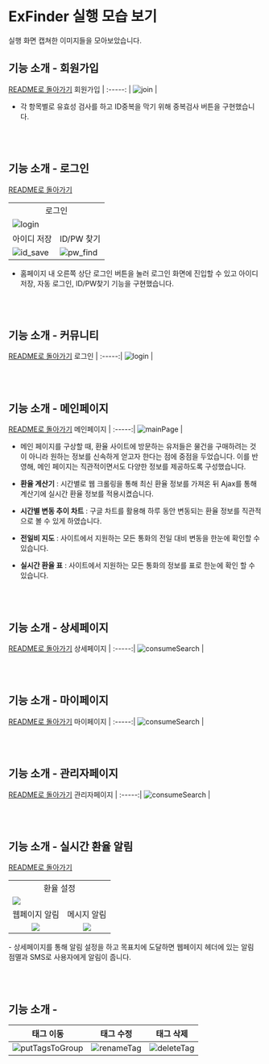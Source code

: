 # ExFinder 실행 모습 보기
실행 화면 캡쳐한 이미지들을 모아보았습니다.
    
## 기능 소개 - 회원가입
<a href="https://github.com/leewonbin/test?tab=readme-ov-file#%EC%A3%BC%EC%9A%94-%EA%B8%B0%EB%8A%A5">README로 돌아가기</a>
회원가입  | 
:-----: |
![join](https://github.com/user-attachments/assets/6977bbd7-842d-49a3-a103-98e03bfba260) |
- 각 항목별로 유효성 검사를 하고 ID중복을 막기 위해 중복검사 버튼을 구현했습니다.

<br/><br/>

## 기능 소개 - 로그인
<a href="https://github.com/leewonbin/test?tab=readme-ov-file#%EC%A3%BC%EC%9A%94-%EA%B8%B0%EB%8A%A5">README로 돌아가기</a>

<table>
  <tr align="center">
    <td colspan="2">로그인</td>
  </tr>
  <tr>
    <td colspan="2">
       <img src="https://github.com/user-attachments/assets/6b570dd9-a5b7-4ba6-bb7b-077ccfabc7e1" alt="login"></td>   
    </td>
   </tr>
  <tr align="center">
    <td>아이디 저장</td>
    <td>ID/PW 찾기</td>
  </tr>
  <tr>
    <td><img src="https://github.com/user-attachments/assets/73e32532-4e0c-4f9e-8599-73491dbe3cb5" alt="id_save"></td>
    <td><img src="https://github.com/user-attachments/assets/6fbcff3a-dff0-4cbe-adf4-f98c7125020f" alt="pw_find"></td>
  </tr>
</table>

- 홈페이지 내 오른쪽 상단 로그인 버튼을 눌러 로그인 화면에 진입할 수 있고 아이디 저장, 자동 로그인, ID/PW찾기 기능을 구현했습니다.


<br/><br/>

## 기능 소개 - 커뮤니티
<a href="https://github.com/leewonbin/test?tab=readme-ov-file#%EC%A3%BC%EC%9A%94-%EA%B8%B0%EB%8A%A5">README로 돌아가기</a>
로그인 | 
:-----:|
![login](https://github.com/user-attachments/assets/a1368759-589d-4d77-9375-b36e39e08d20) |

<br/><br/>

## 기능 소개 - 메인페이지
<a href="https://github.com/leewonbin/test?tab=readme-ov-file#%EC%A3%BC%EC%9A%94-%EA%B8%B0%EB%8A%A5">README로 돌아가기</a>
메인페이지 | 
:-----:|
![mainPage](https://github.com/user-attachments/assets/1e2d049c-b7b4-42a5-91b0-c4610d494099) |
- 메인 페이지를 구상할 때, 환율 사이트에 방문하는 유저들은 물건을 구매하려는 것이 아니라 원하는 정보를 신속하게 얻고자 한다는 점에 중점을 두었습니다. 이를 반영해, 메인 페이지는 직관적이면서도 다양한 정보를 제공하도록 구성했습니다.

- <strong>환율 계산기</strong> : 시간별로 웹 크롤링을 통해 최신 환율 정보를 가져온 뒤 Ajax를 통해 계산기에 실시간 환율 정보를 적용시켰습니다.

- <strong>시간별 변동 추이 차트</strong> : 구글 차트를 활용해 하루 동안 변동되는 환율 정보를 직관적으로 볼 수 있게 하였습니다.

- <strong>전일비 지도</strong> : 사이트에서 지원하는 모든 통화의 전일 대비 변동을 한눈에 확인할 수 있습니다.

- <strong>실시간 환율 표</strong> : 사이트에서 지원하는 모든 통화의 정보를 표로 한눈에 확인 할 수 있습니다.


<br/><br/>

## 기능 소개 - 상세페이지
<a href="https://github.com/leewonbin/test?tab=readme-ov-file#%EC%A3%BC%EC%9A%94-%EA%B8%B0%EB%8A%A5">README로 돌아가기</a>
상세페이지 | 
:-----:|
![consumeSearch](https://user-images.githubusercontent.com/60867063/172382714-6aefe836-cb68-4e11-af22-1e166b8f4ca4.gif) |

<br/><br/>

## 기능 소개 - 마이페이지
<a href="https://github.com/leewonbin/test?tab=readme-ov-file#%EC%A3%BC%EC%9A%94-%EA%B8%B0%EB%8A%A5">README로 돌아가기</a>
마이페이지 | 
:-----:|
![consumeSearch](https://user-images.githubusercontent.com/60867063/172382714-6aefe836-cb68-4e11-af22-1e166b8f4ca4.gif) |

<br/><br/>

## 기능 소개 - 관리자페이지
<a href="https://github.com/leewonbin/test?tab=readme-ov-file#%EC%A3%BC%EC%9A%94-%EA%B8%B0%EB%8A%A5">README로 돌아가기</a>
관리자페이지 | 
:-----:|
![consumeSearch](https://user-images.githubusercontent.com/60867063/172382714-6aefe836-cb68-4e11-af22-1e166b8f4ca4.gif) |

<br/><br/>

## 기능 소개 - 실시간 환율 알림
<a href="https://github.com/leewonbin/test?tab=readme-ov-file#%EC%A3%BC%EC%9A%94-%EA%B8%B0%EB%8A%A5">README로 돌아가기</a>
<table>
    <tr align="center">
        <td colspan="2">환율 설정</td>
    </tr>
    <tr>
        <td colspan="2"><img src="https://github.com/user-attachments/assets/c7df34c1-0802-482d-a73a-db61b0735ebc"></td>
    </tr>
    <tr align="center">
        <td>웹페이지 알림</td>
        <td>메시지 알림</td>
    </tr>
    <tr align="center">
        <td><img src="https://github.com/user-attachments/assets/08630588-8aab-4a22-867a-cce3a2fe179c"></td>
        <td><img src="https://github.com/user-attachments/assets/6d7bd03e-f4d1-418f-9419-1d8381330a6b"></td>
    </tr>
</table>
- 상세페이지를 통해 알림 설정을 하고 목표치에 도달하면 웹페이지 헤더에 있는 알림 점멸과 SMS로 사용자에게 알림이 줍니다.


<br/><br/>

## 기능 소개 - 
태그 이동 | 태그 수정 | 태그 삭제 
:-----:|:-----:|:-----:
![putTagsToGroup](https://user-images.githubusercontent.com/60867063/172386625-4328f514-e3dc-4fd2-9d99-ad123d537cd2.gif)    |   ![renameTag](https://user-images.githubusercontent.com/60867063/172386931-c3c949b0-f14f-4c85-9f8e-1b80303734db.gif) |   ![deleteTag](https://user-images.githubusercontent.com/60867063/172387059-4b61a6ea-8d3c-4114-9843-66dd24d6982d.gif)

